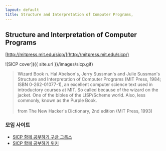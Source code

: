 ```yaml
---
layout: default
title: Structure and Interpretation of Computer Programs, 
---
```


## Structure and Interpretation of Computer Programs

[http://mitpress.mit.edu/sicp/](http://mitpress.mit.edu/sicp/)

![SICP cover]({{ site.url }}/images/sicp.gif)

> Wizard Book n. Hal Abelson's, Jerry Sussman's and Julie Sussman's Structure and Interpretation of Computer Programs (MIT Press, 1984; ISBN 0-262-01077-1), an excellent computer science text used in introductory courses at MIT. So called because of the wizard on the jacket. One of the bibles of the LISP/Scheme world. Also, less commonly, known as the Purple Book.<br /><br />from The New Hacker's Dictionary, 2nd edition (MIT Press, 1993)


### 모임 사이트

* [SICP 함께 공부하기 구글 그룹스]
* [SICP 함께 공부하기 위키]

[SICP 함께 공부하기 구글 그룹스]: https://groups.google.com/forum/?fromgroups#!forum/study-sicp
[SICP 함께 공부하기 위키]: http://sicp.wikispaces.com/
